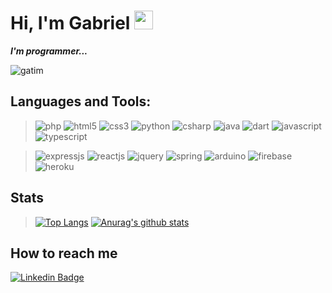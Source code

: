 # Hi, I'm Gabriel <img src="https://github.com/TheDudeThatCode/TheDudeThatCode/blob/master/Assets/Hi.gif" width="30px">
***I'm programmer...***

![gatim][gatim]

## Languages and Tools:

>![php](https://img.shields.io/badge/php-%23777BB4.svg?&style=for-the-badge&logo=php&logoColor=white)
> ![html5](https://img.shields.io/badge/html5%20-%23E34F26.svg?&style=for-the-badge&logo=html5&logoColor=white)
> ![css3](https://img.shields.io/badge/css3%20-%231572B6.svg?&style=for-the-badge&logo=css3&logoColor=white)
> ![python](https://img.shields.io/badge/python%20-%2314354C.svg?&style=for-the-badge&logo=python&logoColor=white) 
> ![csharp](https://img.shields.io/badge/C%23-239120?style=for-the-badge&logo=c-sharp&logoColor=white)
> ![java](https://img.shields.io/badge/java-%23ED8B00.svg?&style=for-the-badge&logo=java&logoColor=white)
> ![dart](https://img.shields.io/badge/dart-%230175C2.svg?&style=for-the-badge&logo=dart&logoColor=white)
> ![javascript](https://img.shields.io/badge/javascript%20-%23323330.svg?&style=for-the-badge&logo=javascript&logoColor=%23F7DF1E)
> ![typescript](https://img.shields.io/badge/typescript%20-%23007ACC.svg?&style=for-the-badge&logo=typescript&logoColor=white)

> ![expressjs](https://img.shields.io/badge/express.js%20-%23404d59.svg?&style=for-the-badge)
> ![reactjs](https://img.shields.io/badge/react%20-%2320232a.svg?&style=for-the-badge&logo=react&logoColor=%2361DAFB)
> ![jquery](https://img.shields.io/badge/jquery%20-%230769AD.svg?&style=for-the-badge&logo=jquery&logoColor=white)
> ![spring](https://img.shields.io/badge/spring%20-%236DB33F.svg?&style=for-the-badge&logo=spring&logoColor=white)
> ![arduino](https://img.shields.io/badge/-Arduino-00979D?style=for-the-badge&logo=Arduino&logoColor=white)
> ![firebase](https://img.shields.io/badge/firebase%20-%23039BE5.svg?&style=for-the-badge&logo=firebase)
> ![heroku](https://img.shields.io/badge/heroku%20-%23430098.svg?&style=for-the-badge&logo=heroku&logoColor=white)


## Stats

> [![Top Langs](https://github-readme-stats.vercel.app/api/top-langs/?username=gabriel7ya&exclude_repo=portfolio-tcb,bivar.github.io&show_icons=true&hide=html,teX&theme=dracula)](https://github.com/gabriel7ya) [![Anurag's github stats](https://github-readme-stats.vercel.app/api?username=gabriel7ya&show_icons=true&theme=dracula)](https://github.com/gabriel7ya)


## How to reach me

[![Linkedin Badge](https://img.shields.io/badge/-Gabriel_Oliveira-blue?style=flat-square&logo=Linkedin&logoColor=white&link=https://www.linkedin.com/in/gabriel7ya)](https://www.linkedin.com/in/gabriel7ya)


[gatim]: https://media.giphy.com/media/vFKqnCdLPNOKc/giphy.gif "Gatim"
